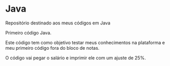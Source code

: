 # Java
Repositório destinado aos meus códigos em Java

Primeiro código Java.

Este código tem como objetivo testar meus conhecimentos na plataforma e meu primeiro código fora do bloco de notas.

O código vai pegar o salário e imprimir ele com um ajuste de 25%.
